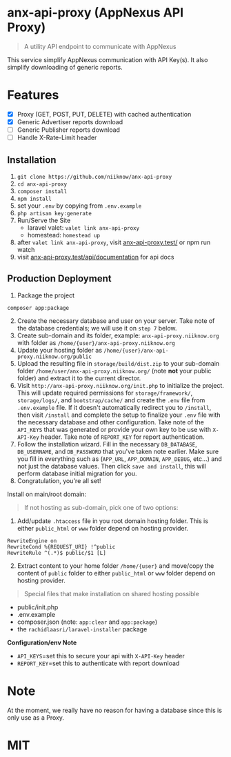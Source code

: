 # anx-api-proxy (AppNexus API Proxy)
> A utility API endpoint to communicate with AppNexus

This service simplify AppNexus communication with API Key(s).  It also simplify downloading of generic reports.

# Features
- [x] Proxy (GET, POST, PUT, DELETE) with cached authentication
- [x] Generic Advertiser reports download
- [ ] Generic Publisher reports download
- [ ] Handle X-Rate-Limit header

## Installation
1. `git clone https://github.com/niiknow/anx-api-proxy`
2. `cd anx-api-proxy`
3. `composer install`
4. `npm install`
5. set your `.env` by copying from `.env.example`
6. `php artisan key:generate`
7. Run/Serve the Site
    - laravel valet: `valet link anx-api-proxy`
    - homestead: `homestead up`
8. after `valet link anx-api-proxy`, visit [anx-api-proxy.test/](http://anx-api-proxy.test) or npm run watch
9. visit [anx-api-proxy.test/api/documentation](http://anx-api-proxy.test/api/documentation) for api docs

## Production Deployment
1. Package the project
```
composer app:package
```
2. Create the necessary database and user on your server.  Take note of the database credentials; we will use it on `step 7` below.
3. Create sub-domain and its folder, example: `anx-api-proxy.niiknow.org` with folder as `/home/{user}/anx-api-proxy.niiknow.org`
4. Update your hosting folder as `/home/{user}/anx-api-proxy.niiknow.org/public`
5. Upload the resulting file in `storage/build/dist.zip` to your sub-domain folder `/home/user/anx-api-proxy.niiknow.org/` (note **not** your public folder) and extract it to the current director.
6. Visit `http://anx-api-proxy.niiknow.org/init.php` to initialize the project.  This will update required permissions for `storage/framework/`, `storage/logs/`, and `bootstrap/cache/` and create the `.env` file from `.env.example` file.  If it doesn't automatically redirect you to `/install`, then visit `/install` and complete the setup to finalize your `.env` file with the necessary database and other configuration.  Take note of the `API_KEYS` that was generated or provide your own key to be use with `X-API-Key` header.  Take note of `REPORT_KEY` for report authentication.
7. Follow the installation wizard.  Fill in the necessary `DB_DATABASE`, `DB_USERNAME`, and `DB_PASSWORD` that you've taken note earlier.  Make sure you fill in everything such as (`APP_URL`, `APP_DOMAIN`, `APP_DEBUG`, etc...) and not just the database values.  Then click `save and install`, this will perform database initial migration for you.
8. Congratulation, you're all set!

Install on main/root domain:
> If not hosting as sub-domain, pick one of two options: 
1. Add/update `.htaccess` file in you root domain hosting folder.  This is either  `public_html` or `www` folder depend on hosting provider.
```
RewriteEngine on
RewriteCond %{REQUEST_URI} !^public
RewriteRule ^(.*)$ public/$1 [L]
```

2. Extract content to your home folder `/home/{user}` and move/copy the content of `public` folder to either `public_html` or `www` folder depend on hosting provider.

> Special files that make installation on shared hosting possible
- public/init.php
- .env.example
- composer.json (note: `app:clear` and `app:package`)
- the `rachidlaasri/laravel-installer` package

**Configuration/env Note**
- `API_KEYS`=set this to secure your api with `X-API-Key` header
- `REPORT_KEY`=set this to authenticate with report download

# Note
At the moment, we really have no reason for having a database since this is only use as a Proxy.

# MIT
